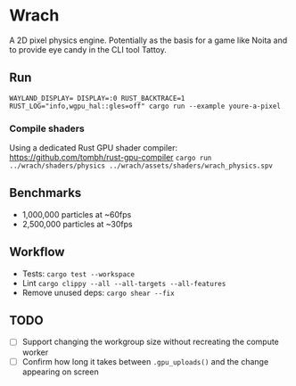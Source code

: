 # Wrach

A 2D pixel physics engine. Potentially as the basis for a game like Noita and to provide eye candy in the CLI tool Tattoy.

## Run

`WAYLAND_DISPLAY= DISPLAY=:0 RUST_BACKTRACE=1 RUST_LOG="info,wgpu_hal::gles=off" cargo run --example youre-a-pixel`

### Compile shaders

Using a dedicated Rust GPU shader compiler: https://github.com/tombh/rust-gpu-compiler
`cargo run ../wrach/shaders/physics ../wrach/assets/shaders/wrach_physics.spv`

## Benchmarks

- 1,000,000 particles at ~60fps
- 2,500,000 particles at ~30fps

## Workflow

- Tests: `cargo test --workspace`
- Lint `cargo clippy --all --all-targets --all-features`
- Remove unused deps: `cargo shear --fix`

## TODO

- [ ] Support changing the workgroup size without recreating the compute worker
- [ ] Confirm how long it takes between `.gpu_uploads()` and the change appearing on screen
